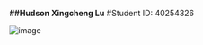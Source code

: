**##Hudson Xingcheng Lu**
#Student ID: 40254326

![image](https://github.com/user-attachments/assets/ff8abb96-8fe8-4ed9-b352-7f3140046a84)
